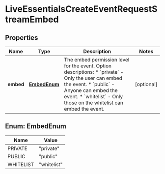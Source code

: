 

# LiveEssentialsCreateEventRequestStreamEmbed


## Properties

| Name | Type | Description | Notes |
|------------ | ------------- | ------------- | -------------|
|**embed** | [**EmbedEnum**](#EmbedEnum) | The embed permission level for the event.  Option descriptions:  * &#x60;private&#x60; - Only the user can embed the event.  * &#x60;public&#x60; - Anyone can embed the event.  * &#x60;whitelist&#x60; - Only those on the whitelist can embed the event.  |  [optional] |



## Enum: EmbedEnum

| Name | Value |
|---- | -----|
| PRIVATE | &quot;private&quot; |
| PUBLIC | &quot;public&quot; |
| WHITELIST | &quot;whitelist&quot; |



